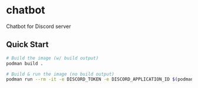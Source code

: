 # chatbot
Chatbot for Discord server

## Quick Start
```sh
# Build the image (w/ build output)
podman build .

# Build & run the image (no build output)
podman run --rm -it -e DISCORD_TOKEN -e DISCORD_APPLICATION_ID $(podman build -q .)
```

